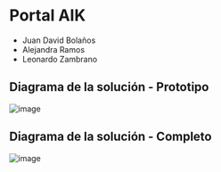 # Portal AIK

- Juan David Bolaños
- Alejandra Ramos
- Leonardo Zambrano

## **Diagrama de la solución - Prototipo**

![image](https://drive.google.com/uc?export=view&id=1GDfmGSIZYwpjPwPeK-BDlX8DYai1EQnI)

## **Diagrama de la solución - Completo**

![image](https://drive.google.com/uc?export=view&id=1CwEA7PychXA_V5PsnSU-Jz16_uZAZtnK)
